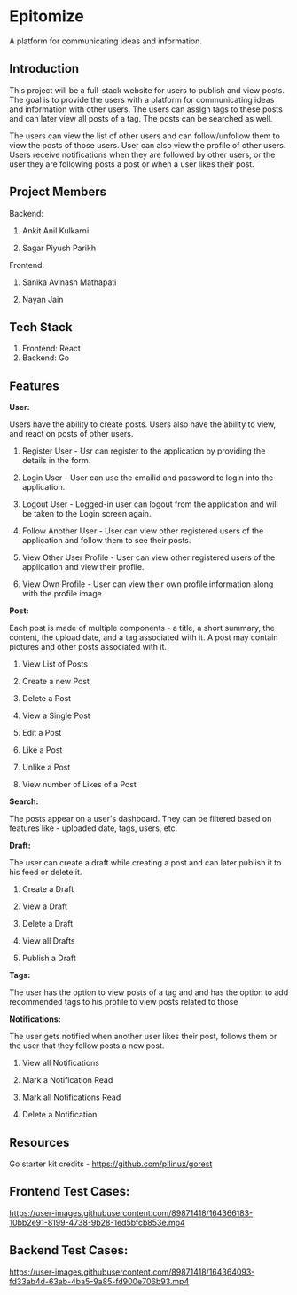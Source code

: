 
# Epitomize

A platform for communicating ideas and information.


## Introduction

This project will be a full-stack website for users to publish and view posts. The goal is to provide the users with a platform for communicating ideas and information with other users. The users can assign tags to these posts and can later view all posts of a tag. The posts can be searched as well.

The users can view the list of other users and can follow/unfollow them to view the posts of those users. User can also view the profile of other users. Users receive notifications when they are followed by other users, or the user they are following posts a post or when a user likes their post.
  

## Project Members

Backend:

1. Ankit Anil Kulkarni

2. Sagar Piyush Parikh

Frontend:

1. Sanika Avinash Mathapati

2. Nayan Jain

  
## Tech Stack

 1. Frontend: React
 2. Backend: Go

   
## Features

**User:**

Users have the ability to create posts. Users also have the ability to view, and react on posts of other users.

1. Register User - Usr can register to the application by providing the details in the form.

2. Login User - User can use the emailid and password to login into the application.

3. Logout User - Logged-in user can logout from the application and will be taken to the Login screen again.

4. Follow Another User - User can view other registered users of the application and follow them to see their posts.

5. View Other User Profile - User can view other registered users of the application and view their profile.

6. View Own Profile - User can view their own profile information along with the profile image.
 

**Post:**

Each post is made of multiple components - a title, a short summary, the content, the upload date, and a tag associated with it. A post may contain pictures and other posts associated with it.

1. View List of Posts

2. Create a new Post

3. Delete a Post

4. View a Single Post

5. Edit a Post

6. Like a Post

7. Unlike a Post

8. View number of Likes of a Post

**Search:**

The posts appear on a user's dashboard. They can be filtered based on features like - uploaded date, tags, users, etc.

**Draft:**

The user can create a draft while creating a post and can later publish it to his feed or delete it.

1. Create a Draft

2. View a Draft

3. Delete a Draft

4. View all Drafts

5. Publish a Draft

**Tags:**

The user has the option to view posts of a tag and and has the option to add recommended tags to his profile to view posts related to those

**Notifications:**

The user gets notified when another user likes their post, follows them or the user that they follow posts a new post.

1. View all Notifications

2. Mark a Notification Read

3. Mark all Notifications Read

4. Delete a Notification

## Resources

Go starter kit credits - https://github.com/pilinux/gorest

## Frontend Test Cases:

https://user-images.githubusercontent.com/89871418/164366183-10bb2e91-8199-4738-9b28-1ed5bfcb853e.mp4

## Backend Test Cases:

https://user-images.githubusercontent.com/89871418/164364093-fd33ab4d-63ab-4ba5-9a85-fd900e706b93.mp4
